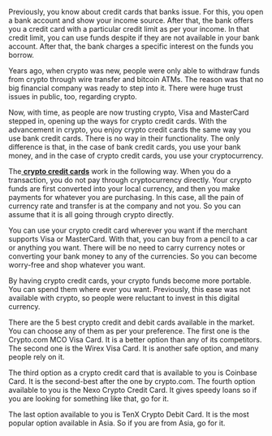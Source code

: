 <p>Previously, you know about credit cards that banks issue. For this, you open a bank account and show your income source. After that, the bank offers you a credit card with a particular credit limit as per your income. In that credit limit, you can use funds despite if they are not available in your bank account. After that, the bank charges a specific interest on the funds you borrow.&nbsp;</p>
<p>Years ago, when crypto was new, people were only able to withdraw funds from crypto through wire transfer and bitcoin ATMs. The reason was that no big financial company was ready to step into it. There were huge trust issues in public, too, regarding crypto.</p>
<p>Now, with time, as people are now trusting crypto, Visa and MasterCard stepped in, opening up the ways for crypto credit cards. With the advancement in crypto, you enjoy crypto credit cards the same way you use bank credit cards. There is no way in their functionality. The only difference is that, in the case of bank credit cards, you use your bank money, and in the case of crypto credit cards, you use your cryptocurrency.</p>
<p>The<a href="https://bitcompare.net/cards"> <strong>crypto credit cards</strong></a> work in the following way. When you do a transaction, you do not pay through cryptocurrency directly. Your crypto funds are first converted into your local currency, and then you make payments for whatever you are purchasing. In this case, all the pain of currency rate and transfer is at the company and not you. So you can assume that it is all going through crypto directly.</p>
<p>You can use your crypto credit card wherever you want if the merchant supports Visa or MasterCard. With that, you can buy from a pencil to a car or anything you want. There will be no need to carry currency notes or converting your bank money to any of the currencies. So you can become worry-free and shop whatever you want.</p>
<p>By having crypto credit cards, your crypto funds become more portable. You can spend them where ever you want. Previously, this ease was not available with crypto, so people were reluctant to invest in this digital currency.</p>
<p>There are the 5 best crypto credit and debit cards available in the market. You can choose any of them as per your preference. The first one is the Crypto.com MCO Visa Card. It is a better option than any of its competitors. The second one is the Wirex Visa Card. It is another safe option, and many people rely on it.</p>
<p>The third option as a crypto credit card that is available to you is Coinbase Card. It is the second-best after the one by crypto.com. The fourth option available to you is the Nexo Crypto Credit Card. It gives speedy loans so if you are looking for something like that, go for it.</p>
<p>The last option available to you is TenX Crypto Debit Card. It is the most popular option available in Asia. So if you are from Asia, go for it.</p>
